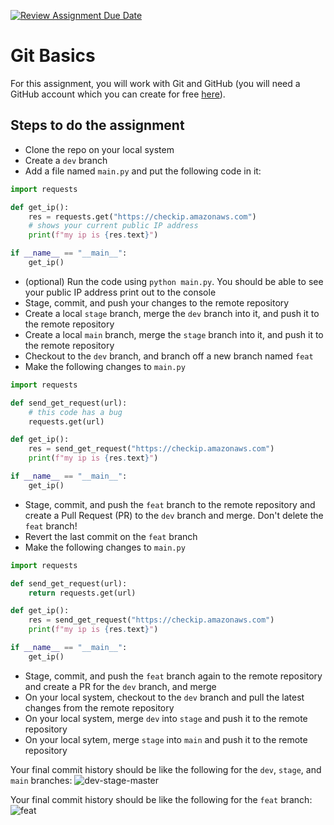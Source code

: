 [![Review Assignment Due Date](https://classroom.github.com/assets/deadline-readme-button-24ddc0f5d75046c5622901739e7c5dd533143b0c8e959d652212380cedb1ea36.svg)](https://classroom.github.com/a/kJbfVeB7)
# Git Basics

For this assignment, you will work with Git and GitHub (you will need a GitHub account which you can create for free [here](https://github.com/)).

## Steps to do the assignment

- Clone the repo on your local system
- Create a `dev` branch
- Add a file named `main.py` and put the following code in it:
```python
import requests

def get_ip():
    res = requests.get("https://checkip.amazonaws.com")
    # shows your current public IP address
    print(f"my ip is {res.text}")

if __name__ == "__main__":
    get_ip()
```
- (optional) Run the code using `python main.py`. You should be able to see your public IP address print out to the console
- Stage, commit, and push your changes to the remote repository
- Create a local `stage` branch, merge the `dev` branch into it, and push it to the remote repository
- Create a local `main` branch, merge the `stage` branch into it, and push it to the remote repository
- Checkout to the `dev` branch, and branch off a new branch named `feat`
- Make the following changes to `main.py`
```python
import requests

def send_get_request(url):
    # this code has a bug
    requests.get(url)

def get_ip():
    res = send_get_request("https://checkip.amazonaws.com")
    print(f"my ip is {res.text}")

if __name__ == "__main__":
    get_ip()
```
- Stage, commit, and push the `feat` branch to the remote repository and create a Pull Request (PR) to the `dev` branch and merge. Don't delete the `feat` branch!
- Revert the last commit on the `feat` branch
- Make the following changes to `main.py`
```python
import requests

def send_get_request(url):
    return requests.get(url)

def get_ip():
    res = send_get_request("https://checkip.amazonaws.com")
    print(f"my ip is {res.text}")

if __name__ == "__main__":
    get_ip()
```
- Stage, commit, and push the `feat` branch again to the remote repository and create a PR for the `dev` branch, and merge
- On your local system, checkout to the `dev` branch and pull the latest changes from the remote repository
- On your local system, merge `dev` into `stage` and push it to the remote repository
- On your local sytem, merge `stage` into `main` and push it to the remote repository

Your final commit history should be like the following for the `dev`, `stage`, and `main` branches:
![dev-stage-master](https://res.cloudinary.com/mkf/image/upload/v1673050109/ENSF-381/labs/dev-stage-main-branches_vuuvxh.png)


Your final commit history should be like the following for the `feat` branch:
![feat](https://res.cloudinary.com/mkf/image/upload/v1673050109/ENSF-381/labs/feat-branch_yxnqeq.png)